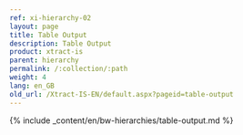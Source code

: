 ```yaml
---
ref: xi-hierarchy-02
layout: page
title: Table Output
description: Table Output
product: xtract-is
parent: hierarchy
permalink: /:collection/:path
weight: 4
lang: en_GB
old_url: /Xtract-IS-EN/default.aspx?pageid=table-output
---
```


{% include _content/en/bw-hierarchies/table-output.md %}
